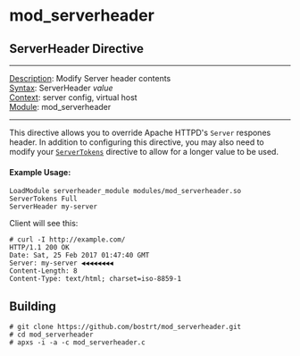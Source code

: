 # mod_serverheader
## ServerHeader Directive 

-----------
[Description](https://httpd.apache.org/docs/2.4/mod/directive-dict.html#Description): Modify Server header contents  
[Syntax](https://httpd.apache.org/docs/2.4/mod/directive-dict.html#Syntax): ServerHeader *value*  
[Context](https://httpd.apache.org/docs/2.4/mod/directive-dict.html#Context): server config, virtual host  
[Module](https://httpd.apache.org/docs/2.4/mod/directive-dict.html#Module): mod_serverheader  

-----------

This directive allows you to override Apache HTTPD's `Server` respones header. In addition to configuring this directive, you may also need to modify your [`ServerTokens`](https://httpd.apache.org/docs/2.4/mod/core.html#servertokens) directive to allow for a longer value to be used.

#### Example Usage:
```
LoadModule serverheader_module modules/mod_serverheader.so
ServerTokens Full
ServerHeader my-server
```

Client will see this:
```
# curl -I http://example.com/
HTTP/1.1 200 OK
Date: Sat, 25 Feb 2017 01:47:40 GMT
Server: my-server ◀◀◀◀◀◀◀◀
Content-Length: 8
Content-Type: text/html; charset=iso-8859-1
```

## Building
```
# git clone https://github.com/bostrt/mod_serverheader.git
# cd mod_serverheader
# apxs -i -a -c mod_serverheader.c
```
